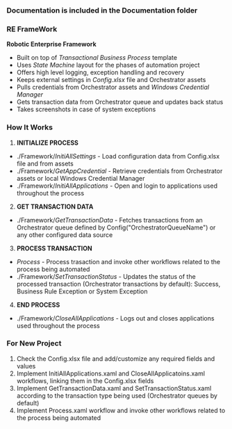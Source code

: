 ### Documentation is included in the Documentation folder ###


### RE FrameWork  ###
**Robotic Enterprise Framework**

* Built on top of *Transactional Business Process* template
* Uses *State Machine* layout for the phases of automation project
* Offers high level logging, exception handling and recovery
* Keeps external settings in *Config.xlsx* file and Orchestrator assets
* Pulls credentials from Orchestrator assets and *Windows Credential Manager*
* Gets transaction data from Orchestrator queue and updates back status
* Takes screenshots in case of system exceptions


### How It Works ###

1. **INITIALIZE PROCESS**
 + ./Framework/*InitiAllSettings* - Load configuration data from Config.xlsx file and from assets
 + ./Framework/*GetAppCredential* - Retrieve credentials from Orchestrator assets or local Windows Credential Manager
 + ./Framework/*InitiAllApplications* - Open and login to applications used throughout the process

2. **GET TRANSACTION DATA**
 + ./Framework/*GetTransactionData* - Fetches transactions from an Orchestrator queue defined by Config("OrchestratorQueueName") or any other configured data source

3. **PROCESS TRANSACTION**
 + *Process* - Process trasaction and invoke other workflows related to the process being automated 
 + ./Framework/*SetTransactionStatus* - Updates the status of the processed transaction (Orchestrator transactions by default): Success, Business Rule Exception or System Exception

4. **END PROCESS**
 + ./Framework/*CloseAllApplications* - Logs out and closes applications used throughout the process


### For New Project ###

1. Check the Config.xlsx file and add/customize any required fields and values
2. Implement InitiAllApplications.xaml and CloseAllApplicatoins.xaml workflows, linking them in the Config.xlsx fields
3. Implement GetTransactionData.xaml and SetTransactionStatus.xaml according to the transaction type being used (Orchestrator queues by default)
4. Implement Process.xaml workflow and invoke other workflows related to the process being automated
